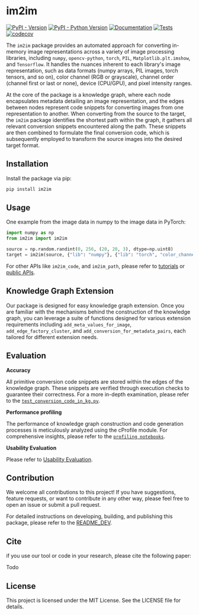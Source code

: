 # im2im

[![PyPI - Version](https://img.shields.io/pypi/v/im2im.svg)](https://pypi.org/project/im2im/)
[![PyPI - Python Version](https://img.shields.io/pypi/pyversions/im2im)](https://pypi.org/project/im2im/)
[![Documentation](https://img.shields.io/badge/Doc-ReadMe-blue)](https://github.com/c3di/im2im/blob/main/README.md)
[![Tests](https://github.com/c3di/im2im/actions/workflows/python%20tests%20with%20coverage.yml/badge.svg)](https://github.com/c3di/im2im/actions/workflows/python%20tests%20with%20coverage.yml)
[![codecov](https://codecov.io/github/c3di/im2im/graph/badge.svg?token=BWBXANX8W7)](https://codecov.io/github/c3di/im2im)

The `im2im` package provides an automated approach for converting in-memory image representations across a variety of image processing libraries, including `numpy`, `opencv-python`, `torch`, `PIL`, `Matplotlib.plt.imshow`, and `Tensorflow`. It handles the nuances inherent to each library's image representation, such as data formats (numpy arrays, PIL images, torch tensors, and so on), color channel (RGB or grayscale), channel order (channel first or last or none), device (CPU/GPU), and pixel intensity ranges.


At the core of the package is a knowledge graph, where each node encapsulates metadata detailing an image representation, and the edges between nodes represent code snippets for converting images from one representation to another. When converting from the source to the target, the `im2im` package identifies the shortest path within the graph,  it gathers all relevant conversion snippets encountered along the path. These snippets are then combined to formulate the final conversion code, which is subsequently employed to transform the source images into the desired target format.


## Installation

Install the package via pip:
```bash
pip install im2im
```


## Usage

One example from the image data in numpy to the image data in PyTorch:
```python
import numpy as np
from im2im import im2im

source = np.random.randint(0, 256, (20, 20, 3), dtype=np.uint8)
target = im2im(source, {"lib": "numpy"}, {"lib": "torch", "color_channel":"gray", "image_dtype": "uint8"})
```

For other APIs like `im2im_code`, and `im2im_path`, please refer to [tutorials](https://github.com/c3di/im2im/blob/main/tutorial.ipynb) or [public APIs](https://github.com/c3di/im2im/blob/main/src/im2im/interface_py_api.py).

## Knowledge Graph Extension

Our package is designed for easy knowledge graph extension. Once you are familiar with the mechanisms behind the construction of the knowledge graph, you can leverage a suite of functions designed for various extension requirements including `add_meta_values_for_image`, `add_edge_factory_cluster`, and `add_conversion_for_metadata_pairs`, each tailored for different extension needs. 

## Evaluation


**Accuracy**

All primitive conversion code snippets are stored within the edges of the knowledge graph. These snippets are verified through execution checks to guarantee their correctness. For a more in-depth examination, please refer to the [`test_conversion_code_in_kg.py`](https://github.com/c3di/im2im/blob/main/tests/test_conversion_code_in_kg.py).

**Performance profiling**

The performance of knowledge graph construction and code generation processes is meticulously analyzed using the cProfile module. For comprehensive insights, please refer to the [`profiling notebooks`](https://github.com/c3di/im2im/blob/main/profile).

**Usability Evaluation**

Please refer to [Usability Evaluation](https://github.com/c3di/im2im_evaluation).

## Contribution

We welcome all contributions to this project! If you have suggestions, feature requests, or want to contribute in any other way, please feel free to open an issue or submit a pull request.


For detailed instructions on developing, building, and publishing this package, please refer to the [README_DEV](https://github.com/c3di/im2im/blob/main/README_Dev.md).

## Cite

if you use our tool or code in your research, please cite the following paper:

Todo

## License

This project is licensed under the MIT License. See the LICENSE file for details.

